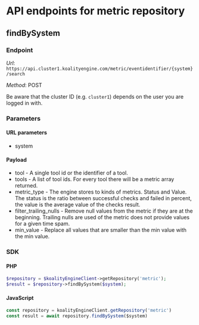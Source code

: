 # API endpoints for metric repository


## findBySystem

### Endpoint

*Url*: ```https://api.cluster1.koalityengine.com/metric/eventidentifier/{system}/search```

*Method*: POST

Be aware that the cluster ID (e.g. `cluster1`) depends on the user you are logged in with.

### Parameters

#### URL parameters
 - system

#### Payload
- tool - A single tool id or the identifier of a tool.
- tools - A list of tool ids. For every tool there will be a metric array returned.
- metric_type - The engine stores to kinds of metrics. Status and Value. The status is the ratio between successful checks and failed in percent, the value is the average value of the checks result.
- filter_trailing_nulls - Remove null values from the metric if they are at the beginning. Trailing nulls are used of the metric does not provide values for a given time spam.
- min_value - Replace all values that are smaller than the min value with the min value.

### SDK

#### PHP
```php
$repository = $koalityEngineClient->getRepository('metric');
$result = $repository->findBySystem($system);
```

#### JavaScript

```javascript
const repository = koalityEngineClient.getRepository('metric')
const result = await repository.findBySystem($system)
```

